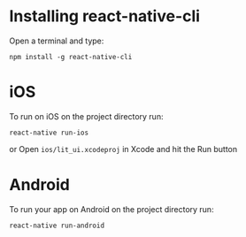 # Installing react-native-cli

Open a terminal and type:

`npm install -g react-native-cli`

# iOS

To run on iOS on the project directory run:

`react-native run-ios`
 
 or Open `ios/lit_ui.xcodeproj` in Xcode and hit the Run button

# Android

To run your app on Android on the project directory run:

`react-native run-android`